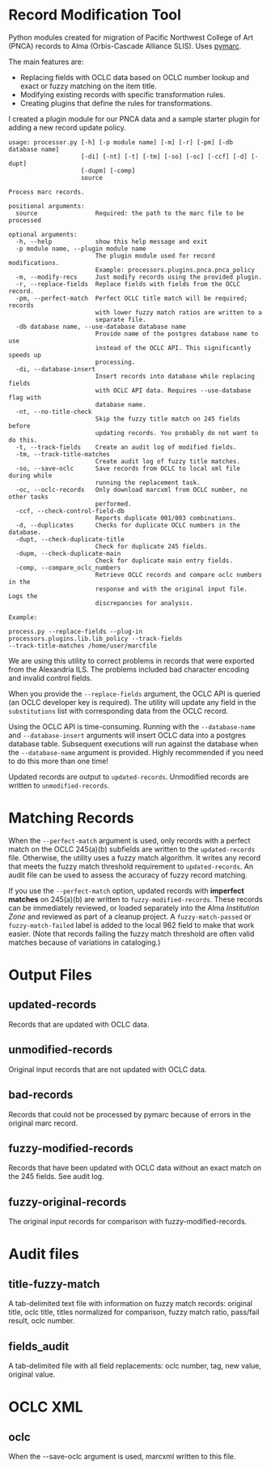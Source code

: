 # Record Modification Tool

Python modules created for migration of Pacific Northwest College of Art (PNCA) records to 
Alma (Orbis-Cascade Alliance SLIS). Uses [pymarc](https://gitlab.com/pymarc/pymarc).

The main features are:

* Replacing fields with OCLC data based on OCLC number lookup and exact or fuzzy
matching on the item title.
* Modifying existing records with specific transformation rules.
* Creating plugins that define the rules for transformations.

I created a plugin module for our PNCA data and a sample starter plugin for adding a new record update policy.

```
usage: processor.py [-h] [-p module name] [-m] [-r] [-pm] [-db database name]
                    [-di] [-nt] [-t] [-tm] [-so] [-oc] [-ccf] [-d] [-dupt]
                    [-dupm] [-comp]
                    source

Process marc records.

positional arguments:
  source                Required: the path to the marc file to be processed

optional arguments:
  -h, --help            show this help message and exit
  -p module name, --plugin module name
                        The plugin module used for record modifications.
                        Example: processors.plugins.pnca.pnca_policy
  -m, --modify-recs     Just modify records using the provided plugin.
  -r, --replace-fields  Replace fields with fields from the OCLC record.
  -pm, --perfect-match  Perfect OCLC title match will be required; records
                        with lower fuzzy match ratios are written to a
                        separate file.
  -db database name, --use-database database name
                        Provide name of the postgres database name to use
                        instead of the OCLC API. This significantly speeds up
                        processing.
  -di, --database-insert
                        Insert records into database while replacing fields
                        with OCLC API data. Requires --use-database flag with
                        database name.
  -nt, --no-title-check
                        Skip the fuzzy title match on 245 fields before
                        updating records. You probably do not want to do this.
  -t, --track-fields    Create an audit log of modified fields.
  -tm, --track-title-matches
                        Create audit log of fuzzy title matches.
  -so, --save-oclc      Save records from OCLC to local xml file during while
                        running the replacement task.
  -oc, --oclc-records   Only download marcxml from OCLC number, no other tasks
                        performed.
  -ccf, --check-control-field-db
                        Reports duplicate 001/003 combinations.
  -d, --duplicates      Checks for duplicate OCLC numbers in the database.
  -dupt, --check-duplicate-title
                        Check for duplicate 245 fields.
  -dupm, --check-duplicate-main
                        Check for duplicate main entry fields.
  -comp, --compare_oclc_numbers
                        Retrieve OCLC records and compare oclc numbers in the
                        response and with the original input file. Logs the
                        discrepancies for analysis.
                        
Example:

process.py --replace-fields --plug-in processors.plugins.lib.lib_policy --track-fields 
--track-title-matches /home/user/marcfile 
```

We are using this utility to correct problems in records that were exported from the Alexandria ILS.
The problems included bad character encoding and invalid control fields.

When you provide the `--replace-fields` argument, the OCLC API is queried (an OCLC developer key is required). 
The utility will update any field in the `substitutions` list with corresponding data from the OCLC record.

Using the OCLC API is time-consuming. Running with the `--database-name` and `--database-insert` arguments will insert
OCLC  data into a postgres database table. Subsequent executions will run against the database 
when the `--database-name` argument is provided. Highly recommended if you need to do this more than one time!

Updated records are output to `updated-records`.  Unmodified records are written to `unmodified-records`.

# Matching Records

When the `--perfect-match` argument is used, only records with a perfect match on the OCLC 245(a)(b) subfields
are written to the `updated-records` file. Otherwise, the utility uses a fuzzy match algorithm. It writes
any record that meets the fuzzy match threshold requirement to `updated-records`.  An audit file can be used to assess the
accuracy of fuzzy record matching.

If you use the `--perfect-match` option, updated records with **imperfect matches** on 245(a)(b) are
written to `fuzzy-modified-records`. These records can be immediately reviewed, or loaded separately into
the Alma _Institution Zone_ and reviewed as part of a cleanup project. A `fuzzy-match-passed` or `fuzzy-match-failed`
label is added to the local 962 field to make that work easier. (Note that records failing the fuzzy match threshold
are often valid matches because of variations in cataloging.)

# Output Files

## updated-records
Records that are updated with OCLC data.

## unmodified-records
Original input records that are not updated with OCLC data.

## bad-records
Records that could not be processed by pymarc because of errors in the original marc record.

## fuzzy-modified-records
Records that have been updated with OCLC data without an exact match on the 245 fields. See audit log.

## fuzzy-original-records
The original input records for comparison with fuzzy-modified-records.

# Audit files

## title-fuzzy-match
A tab-delimited text file with information on fuzzy match records: original title, oclc title, titles normalized for 
comparison, fuzzy match ratio, pass/fail result,  oclc number. 

## fields_audit
A tab-delimited file with all field replacements: oclc number, tag, new value, original value.

# OCLC XML

## oclc
When the --save-oclc argument is used, marcxml written to this file.
